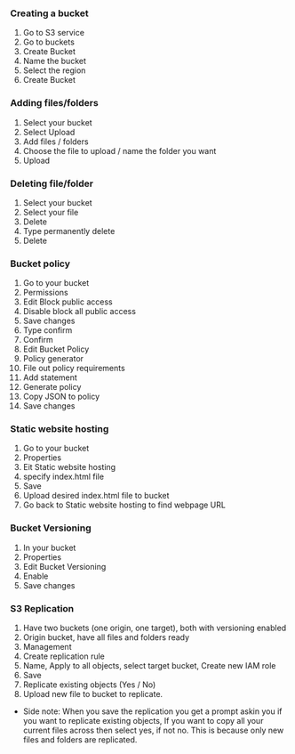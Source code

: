 ### Creating a bucket
1. Go to S3 service
2. Go to buckets
3. Create Bucket
4. Name the bucket
5. Select the region 
6. Create Bucket

### Adding files/folders
1. Select your bucket
2. Select Upload
3. Add files / folders
4. Choose the file to upload / name the folder you want
5. Upload


### Deleting file/folder
1. Select your bucket
2. Select your file
3. Delete
4. Type permanently delete
5. Delete


### Bucket policy
1. Go to your bucket
2. Permissions
3. Edit Block public access
4. Disable block all public access
5. Save changes 
6. Type confirm
7. Confirm
8. Edit Bucket Policy
9. Policy generator
10. File out policy requirements
11. Add statement
12. Generate policy
13. Copy JSON to policy
14. Save changes


### Static website hosting
1. Go to your bucket
2. Properties
3. Eit Static website hosting
4. specify index.html file
5. Save
6. Upload desired index.html file to bucket
7. Go back to Static website hosting to find webpage URL

### Bucket Versioning
1. In your bucket
2. Properties
3. Edit Bucket Versioning
4. Enable
5. Save changes


### S3 Replication
1. Have two buckets (one origin, one target), both with versioning enabled
2. Origin bucket, have all files and folders ready
3. Management
4. Create replication rule
5. Name, Apply to all objects, select target bucket, Create new IAM role
6. Save
7. Replicate existing objects (Yes / No)
8. Upload new file to bucket to replicate.
- Side note: When you save the replication you get a prompt askin you if you want to replicate existing objects, If you want to copy all your current files across then select yes, if not no. This is because only new files and folders are replicated. 
